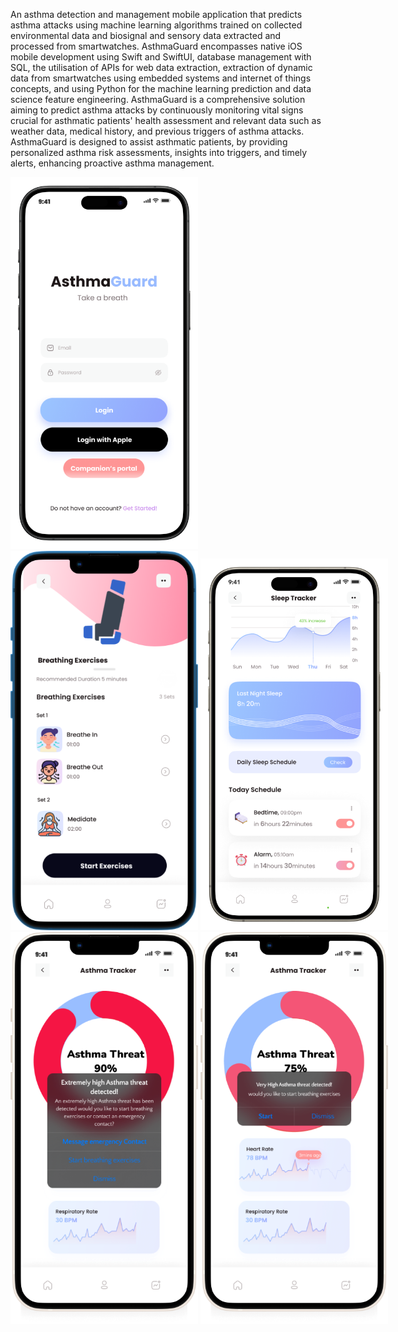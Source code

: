 An asthma detection and management mobile application that predicts asthma attacks using machine learning algorithms trained on collected environmental data and biosignal and sensory data extracted and processed from smartwatches. 
AsthmaGuard encompasses native iOS mobile development using Swift and SwiftUI, database management with SQL, the utilisation of APIs for web data extraction, extraction of dynamic data from smartwatches using embedded systems and internet of things concepts, and using Python for the machine learning prediction and data science feature engineering. 
AsthmaGuard is a comprehensive solution aiming to predict asthma attacks by continuously monitoring vital signs crucial for asthmatic patients' health assessment and relevant data such as weather data, medical history, and previous triggers of asthma attacks. 
AsthmaGuard is designed to assist asthmatic patients, by providing personalized asthma risk assessments, insights into triggers, and timely alerts, enhancing proactive asthma management. 



<div style="display: inline-block; width: 300px;">
    <img src="pictures/Login.png" alt="Login Screenshot" width="300">
</div>



<div style="display: inline-block; width: 650px;">
    <img src="pictures/breath.png" alt="Breathe Screenshot" width="300">
        <img src="pictures/Sleep.png" alt="Sleep Screenshot" width="300">

</div>


<div style="display: inline-block; width: 650px;">
    <img src="pictures/AsthmaThreat1.png" alt="Asthma Screenshot" width="300">
    <img src="pictures/AsthmaThreat2.png" alt="Asthma Screenshot" width="300">
</div>
